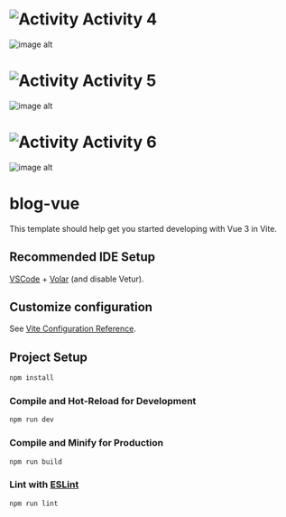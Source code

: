 
# ![Activity](https://fonts.gstatic.com/s/i/materialicons/bolt/v6/24px.svg)  **Activity** 4
![image alt](https://github.com/jeekian11/VueJs-Composition-Act4/blob/43b2fad8a3c1ae386fdce2a633d0f2f0ea6ef346/Screenshot%202025-09-03%20132424.png)


# ![Activity](https://fonts.gstatic.com/s/i/materialicons/bolt/v6/24px.svg)  **Activity** 5
![image alt](https://github.com/jeekian11/VueJs-Composition-Act4/blob/9a71696bd67221ed916e9a49453c06e1db10bb0d/Screenshot%202025-09-10%20210339.png)


# ![Activity](https://fonts.gstatic.com/s/i/materialicons/bolt/v6/24px.svg)  **Activity** 6
![image alt](https://github.com/jeekian11/VueJs-Project/blob/af98fb64d1b09f722978af003aa18dfa12b0c5f2/Screenshot%202025-09-14%20125719.png)


# blog-vue
This template should help get you started developing with Vue 3 in Vite.

## Recommended IDE Setup

[VSCode](https://code.visualstudio.com/) + [Volar](https://marketplace.visualstudio.com/items?itemName=Vue.volar) (and disable Vetur).

## Customize configuration

See [Vite Configuration Reference](https://vite.dev/config/).

## Project Setup

```sh
npm install
```

### Compile and Hot-Reload for Development

```sh
npm run dev
```

### Compile and Minify for Production

```sh
npm run build
```

### Lint with [ESLint](https://eslint.org/)

```sh
npm run lint
```
